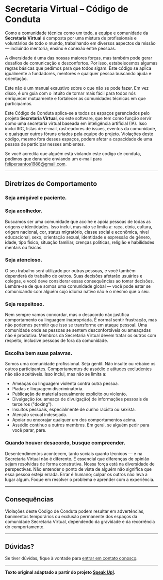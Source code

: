 ﻿# Secretaria Virtual – Código de Conduta

Como a comunidade técnica como um todo, a equipe e comunidade da **Secretaria Virtual** é composta por uma mistura de profissionais e voluntários de todo o mundo, trabalhando em diversos aspectos da missão — incluindo mentoria, ensino e conexão entre pessoas.

A diversidade é uma das nossas maiores forças, mas também pode gerar desafios de comunicação e desconfortos. Por isso, estabelecemos algumas regras básicas que pedimos para que todos sigam. Este código se aplica igualmente a fundadores, mentores e qualquer pessoa buscando ajuda e orientação.

Este não é um manual exaustivo sobre o que não se pode fazer. Em vez disso, é um guia com o intuito de tornar mais fácil para todos nós enriquecer mutuamente e fortalecer as comunidades técnicas em que participamos.

Este Código de Conduta aplica-se a todos os espaços gerenciados pelo projeto **Secretaria Virtual**, ou este software, que tem como função servir como uma secretaria virtual baseada em inteligência artificial (IA). Isso inclui IRC, listas de e-mail, rastreadores de issues, eventos da comunidade, e quaisquer outros fóruns criados pela equipe do projeto. Violações deste código, mesmo fora desses espaços, podem afetar a capacidade de uma pessoa de participar nesses ambientes.

Se você acredita que alguém está violando este código de conduta, pedimos que denuncie enviando um e-mail para [felipersantos1988@gmail.com](mailto:felipersantos1988@gmail.com).

---

## Diretrizes de Comportamento

### **Seja amigável e paciente.**

### **Seja acolhedor.**
Buscamos ser uma comunidade que acolhe e apoia pessoas de todas as origens e identidades. Isso inclui, mas não se limita a: raça, etnia, cultura, origem nacional, cor, status migratório, classe social e econômica, nível educacional, sexo, orientação sexual, identidade e expressão de gênero, idade, tipo físico, situação familiar, crenças políticas, religião e habilidades mentais ou físicas.

### **Seja atencioso.**
O seu trabalho será utilizado por outras pessoas, e você também dependerá do trabalho de outros. Suas decisões afetarão usuários e colegas, e você deve considerar essas consequências ao tomar decisões. Lembre-se de que somos uma comunidade global — você pode estar se comunicando com alguém cujo idioma nativo não é o mesmo que o seu.

### **Seja respeitoso.**
Nem sempre vamos concordar, mas o desacordo não justifica comportamento ou linguagem inapropriada. É normal sentir frustração, mas não podemos permitir que isso se transforme em ataque pessoal. Uma comunidade onde as pessoas se sentem desconfortáveis ou ameaçadas não é produtiva. Membros da Secretaria Virtual devem tratar os outros com respeito, inclusive pessoas de fora da comunidade.

### **Escolha bem suas palavras.**
Somos uma comunidade profissional. Seja gentil. Não insulte ou rebaixe os outros participantes. Comportamentos de assédio e atitudes excludentes não são aceitáveis. Isso inclui, mas não se limita a:

- Ameaças ou linguagem violenta contra outra pessoa.  
- Piadas e linguagem discriminatória.  
- Publicação de material sexualmente explícito ou violento.  
- Divulgação (ou ameaça de divulgação) de informações pessoais de terceiros ("doxing").  
- Insultos pessoais, especialmente de cunho racista ou sexista.  
- Atenção sexual indesejada.  
- Apoiar ou encorajar qualquer um dos comportamentos acima.  
- Assédio contínuo a outros membros. Em geral, se alguém pedir para você parar, pare.

### **Quando houver desacordo, busque compreender.**
Desentendimentos acontecem, tanto sociais quanto técnicos — e na Secretaria Virtual não é diferente. É essencial que diferenças de opinião sejam resolvidas de forma construtiva. Nossa força está na diversidade de perspectivas. Não entender o ponto de vista de alguém não significa que essa pessoa esteja errada. Errar é humano; culpar os outros não leva a lugar algum. Foque em resolver o problema e aprender com a experiência.

---

## Consequências

Violações deste Código de Conduta podem resultar em advertências, banimentos temporários ou exclusão permanente dos espaços da comunidade Secretaria Virtual, dependendo da gravidade e da recorrência do comportamento.

---

## Dúvidas?

Se tiver dúvidas, fique à vontade para [entrar em contato conosco](mailto:felipersantos1988@gmail.com).

---

**Texto original adaptado a partir do projeto [Speak Up!](http://web.archive.org/web/20141109123859/http://speakup.io/coc.html).**